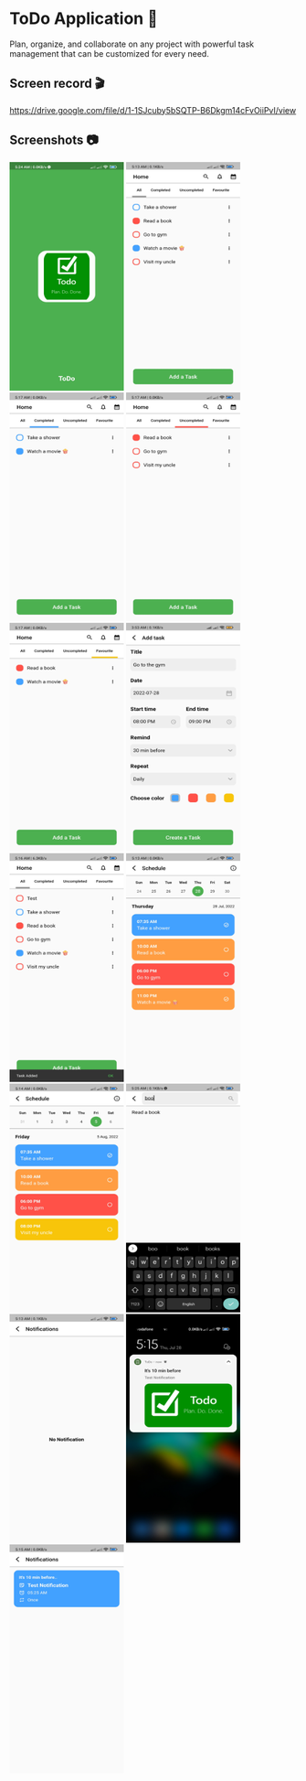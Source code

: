 # ToDo Application :scroll:	

Plan, organize, and collaborate on any project with powerful task management that can be customized for every need.

## Screen record :clapper:	

https://drive.google.com/file/d/1-1SJcuby5bSQTP-B6Dkgm14cFvOiiPvI/view

## Screenshots :camera:	

<img src="screenshots/1.jpg" alt="Alt text" width="200" height="400" >

<img src="screenshots/2.jpg" alt="Alt text" width="200" height="400" >

<img src="screenshots/3.jpg" alt="Alt text" width="200" height="400" >

<img src="screenshots/4.jpg" alt="Alt text" width="200" height="400" >

<img src="screenshots/5.jpg" alt="Alt text" width="200" height="400" >

<img src="screenshots/6.jpg" alt="Alt text" width="200" height="400" >

<img src="screenshots/7.jpg" alt="Alt text" width="200" height="400" >

<img src="screenshots/8.jpg" alt="Alt text" width="200" height="400" >

<img src="screenshots/9.jpg" alt="Alt text" width="200" height="400" >

<img src="screenshots/10.jpg" alt="Alt text" width="200" height="400" >

<img src="screenshots/11.jpg" alt="Alt text" width="200" height="400" >

<img src="screenshots/12.jpg" alt="Alt text" width="200" height="400" >

<img src="screenshots/13.jpg" alt="Alt text" width="200" height="400" >

